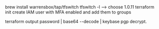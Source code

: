 brew install warrensbox/tap/tfswitch
tfswitch -l
--> choose 1.0.11
terraform init
create IAM user with MFA enabled and add them to groups

terraform output password | base64 --decode | keybase pgp decrypt.